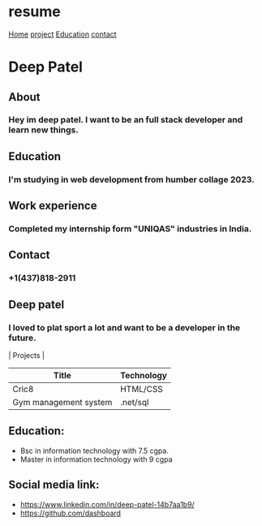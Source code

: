 # resume

[Home](Home.markdown)
[project](project.markdown)
[Education](edu.markdown)
[contact](contact.markdown)

# Deep Patel


## About
### Hey im deep patel. I want to be an full stack developer and learn new things.

## Education
### I'm studying in web development from humber collage 2023.

## Work  experience
### Completed my internship form "UNIQAS" industries in India.

## Contact
### +1(437)818-2911

## Deep patel
### I loved to plat sport a lot and want to be a developer in the future.

| Projects |

| Title | Technology |
| ----------- | ----------- |
| Cric8 | HTML/CSS |
| Gym management system | .net/sql |

## Education:
- Bsc in information technology with 7.5 cgpa.
- Master in information technology with 9 cgpa

## Social media link:
- https://www.linkedin.com/in/deep-patel-14b7aa1b9/
- https://github.com/dashboard
